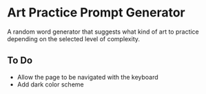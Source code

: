 # Art Practice Prompt Generator
A random word generator that suggests what kind of art to practice depending on the selected level of complexity.

## To Do
- Allow the page to be navigated with the keyboard
- Add dark color scheme
